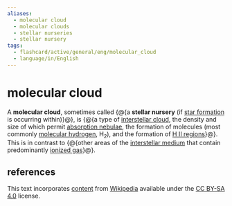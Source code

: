 ```yaml
---
aliases:
  - molecular cloud
  - molecular clouds
  - stellar nurseries
  - stellar nursery
tags:
  - flashcard/active/general/eng/molecular_cloud
  - language/in/English
---
```


# molecular cloud

A __molecular cloud__, sometimes called {@{a __stellar nursery__ (if [star formation](star%20formation.md) is occurring within)}@}, is {@{a type of [interstellar cloud](interstellar%20cloud.md), the density and size of which permit [absorption nebulae](dark%20nebula.md), the formation of molecules (most commonly [molecular hydrogen](hydrogen.md), H<sub>2</sub>), and the formation of [H II regions](H%20II%20region.md)}@}. This is in contrast to {@{other areas of the [interstellar medium](interstellar%20medium.md) that contain predominantly [ionized gas](plasma%20(physics).md)}@}. <!--SR:!2025-03-12,164,310!2025-02-11,114,250!2025-02-06,121,290-->

## references

This text incorporates [content](https://en.wikipedia.org/wiki/molecular_cloud) from [Wikipedia](Wikipedia.md) available under the [CC BY-SA 4.0](https://creativecommons.org/licenses/by-sa/4.0/) license.
